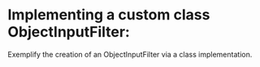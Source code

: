 # Implementing a custom class ObjectInputFilter:

Exemplify the creation of an ObjectInputFilter via a class implementation. 